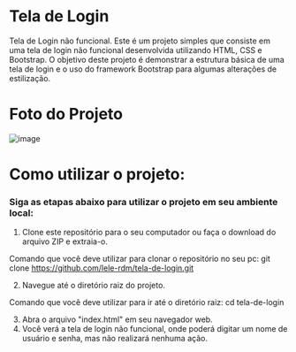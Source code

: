 # Tela de Login

Tela de Login não funcional.
Este é um projeto simples que consiste em uma tela de login não funcional desenvolvida utilizando HTML, CSS e Bootstrap. O objetivo deste projeto é demonstrar a estrutura básica de uma tela de login e o uso do framework Bootstrap para algumas alterações de estilização.

# Foto do Projeto
![image](https://github.com/lele-rdm/tela-de-login/assets/135774749/ebde7ae9-5e7c-4160-815b-95d5448880d1)


# Como utilizar o projeto:

### Siga as etapas abaixo para utilizar o projeto em seu ambiente local:

1. Clone este repositório para o seu computador ou faça o download do arquivo ZIP e extraia-o.

Comando que você deve utilizar para clonar o repositório no seu pc: git clone https://github.com/lele-rdm/tela-de-login.git

2. Navegue até o diretório raiz do projeto.

Comando que você deve utilizar para ir até o diretório raiz: cd tela-de-login

3. Abra o arquivo "index.html" em seu navegador web.
4. Você verá a tela de login não funcional, onde poderá digitar um nome de usuário e senha, mas não realizará nenhuma ação.
